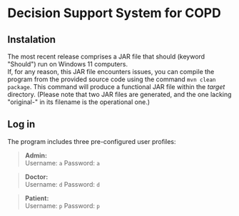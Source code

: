 # Decision Support System for COPD

## Instalation
The most recent release comprises a JAR file that should (keyword "Should") run on Windows 11 computers.<br>If, for any reason, this JAR file encounters issues, you can compile the program from the provided source code using the command `mvn clean package`. This command will produce a functional JAR file within the _target_ directory. (Please note that two JAR files are generated, and the one lacking "original-" in its filename is the operational one.)
 
## Log in
The program includes three pre-configured user profiles:
><b>Admin:</b><br>Username: `a` Password: `a`

><b>Doctor:</b><br>Username: `d` Password: `d`

><b>Patient:</b><br>Username: `p` Password: `p`
